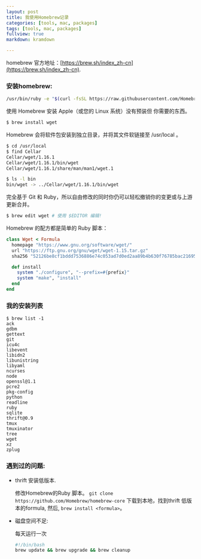 ```yaml
---
layout: post
title: 我使用Homebrew记录
categories: [tools, mac, packages]
tags: [tools, mac, packages]
fullview: true
markdown: kramdown

---
```


homebrew 官方地址：[https://brew.sh/index_zh-cn](https://brew.sh/index_zh-cn).


### 安装homebrew:

```sh
/usr/bin/ruby -e "$(curl -fsSL https://raw.githubusercontent.com/Homebrew/install/master/install)"
```

使用 Homebrew 安装 Apple（或您的 Linux 系统）没有预装但 你需要的东西。

```sh
$ brew install wget
```

Homebrew 会将软件包安装到独立目录，并将其文件软链接至 /usr/local 。

```sh
$ cd /usr/local
$ find Cellar
Cellar/wget/1.16.1
Cellar/wget/1.16.1/bin/wget
Cellar/wget/1.16.1/share/man/man1/wget.1

$ ls -l bin
bin/wget -> ../Cellar/wget/1.16.1/bin/wget
```

完全基于 Git 和 Ruby，所以自由修改的同时你仍可以轻松撤销你的变更或与上游更新合并。

```sh
$ brew edit wget # 使用 $EDITOR 编辑!

```

Homebrew 的配方都是简单的 Ruby 脚本：


```ruby
class Wget < Formula
  homepage "https://www.gnu.org/software/wget/"
  url "https://ftp.gnu.org/gnu/wget/wget-1.15.tar.gz"
  sha256 "52126be8cf1bddd7536886e74c053ad7d0ed2aa89b4b630f76785bac21695fcd"

  def install
    system "./configure", "--prefix=#{prefix}"
    system "make", "install"
  end
end
```

### 我的安装列表

```
$ brew list -1
ack
gdbm
gettext
git
icu4c
libevent
libidn2
libunistring
libyaml
ncurses
node
openssl@1.1
pcre2
pkg-config
python
readline
ruby
sqlite
thrift@0.9
tmux
tmuxinator
tree
wget
xz
zplug

```

### 遇到过的问题:

* thrift 安装低版本.

  修改Homebrew的Ruby 脚本。 `git clone https://github.com/Homebrew/homebrew-core` 下载到本地，找到thrift 低版本的formula, 然后, `brew install <formula>`。

*  磁盘空间不足:

    每天运行一次
    ```sh
    #!/bin/bash
    brew update && brew upgrade && brew cleanup
    ```

